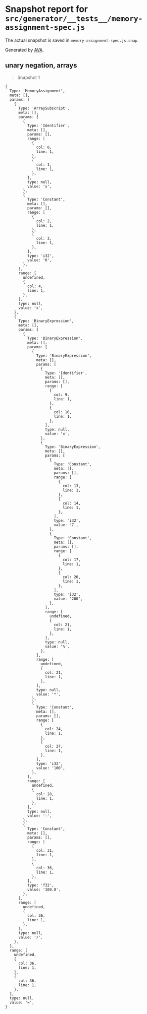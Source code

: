 # Snapshot report for `src/generator/__tests__/memory-assignment-spec.js`

The actual snapshot is saved in `memory-assignment-spec.js.snap`.

Generated by [AVA](https://ava.li).

## unary negation, arrays

> Snapshot 1

    {
      Type: 'MemoryAssignment',
      meta: [],
      params: [
        {
          Type: 'ArraySubscript',
          meta: [],
          params: [
            {
              Type: 'Identifier',
              meta: [],
              params: [],
              range: [
                {
                  col: 0,
                  line: 1,
                },
                {
                  col: 1,
                  line: 1,
                },
              ],
              type: null,
              value: 'x',
            },
            {
              Type: 'Constant',
              meta: [],
              params: [],
              range: [
                {
                  col: 2,
                  line: 1,
                },
                {
                  col: 3,
                  line: 1,
                },
              ],
              type: 'i32',
              value: '0',
            },
          ],
          range: [
            undefined,
            {
              col: 4,
              line: 1,
            },
          ],
          type: null,
          value: 'x',
        },
        {
          Type: 'BinaryExpression',
          meta: [],
          params: [
            {
              Type: 'BinaryExpression',
              meta: [],
              params: [
                {
                  Type: 'BinaryExpression',
                  meta: [],
                  params: [
                    {
                      Type: 'Identifier',
                      meta: [],
                      params: [],
                      range: [
                        {
                          col: 9,
                          line: 1,
                        },
                        {
                          col: 10,
                          line: 1,
                        },
                      ],
                      type: null,
                      value: 'x',
                    },
                    {
                      Type: 'BinaryExpression',
                      meta: [],
                      params: [
                        {
                          Type: 'Constant',
                          meta: [],
                          params: [],
                          range: [
                            {
                              col: 13,
                              line: 1,
                            },
                            {
                              col: 14,
                              line: 1,
                            },
                          ],
                          type: 'i32',
                          value: '7',
                        },
                        {
                          Type: 'Constant',
                          meta: [],
                          params: [],
                          range: [
                            {
                              col: 17,
                              line: 1,
                            },
                            {
                              col: 20,
                              line: 1,
                            },
                          ],
                          type: 'i32',
                          value: '200',
                        },
                      ],
                      range: [
                        undefined,
                        {
                          col: 21,
                          line: 1,
                        },
                      ],
                      type: null,
                      value: '%',
                    },
                  ],
                  range: [
                    undefined,
                    {
                      col: 21,
                      line: 1,
                    },
                  ],
                  type: null,
                  value: '*',
                },
                {
                  Type: 'Constant',
                  meta: [],
                  params: [],
                  range: [
                    {
                      col: 24,
                      line: 1,
                    },
                    {
                      col: 27,
                      line: 1,
                    },
                  ],
                  type: 'i32',
                  value: '100',
                },
              ],
              range: [
                undefined,
                {
                  col: 28,
                  line: 1,
                },
              ],
              type: null,
              value: '-',
            },
            {
              Type: 'Constant',
              meta: [],
              params: [],
              range: [
                {
                  col: 31,
                  line: 1,
                },
                {
                  col: 36,
                  line: 1,
                },
              ],
              type: 'f32',
              value: '100.0',
            },
          ],
          range: [
            undefined,
            {
              col: 36,
              line: 1,
            },
          ],
          type: null,
          value: '/',
        },
      ],
      range: [
        undefined,
        {
          col: 36,
          line: 1,
        },
        {
          col: 36,
          line: 1,
        },
      ],
      type: null,
      value: '=',
    }
